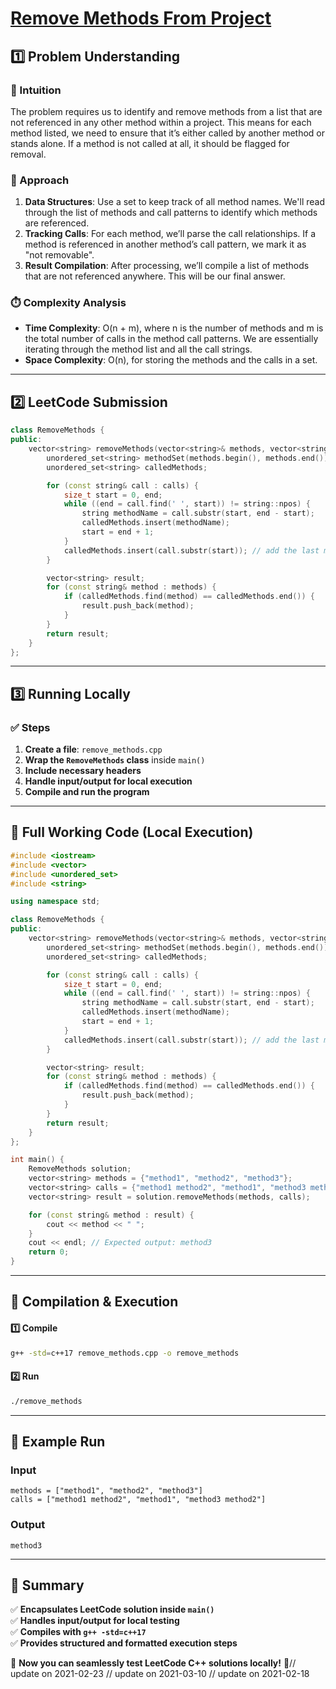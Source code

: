 # **[Remove Methods From Project](https://leetcode.com/problems/remove-methods-from-project/description/)**  

## **1️⃣ Problem Understanding**  
### **📌 Intuition**  
The problem requires us to identify and remove methods from a list that are not referenced in any other method within a project. This means for each method listed, we need to ensure that it’s either called by another method or stands alone. If a method is not called at all, it should be flagged for removal.

### **🚀 Approach**  
1. **Data Structures**: Use a set to keep track of all method names. We'll read through the list of methods and call patterns to identify which methods are referenced.
2. **Tracking Calls**: For each method, we’ll parse the call relationships. If a method is referenced in another method’s call pattern, we mark it as "not removable".
3. **Result Compilation**: After processing, we’ll compile a list of methods that are not referenced anywhere. This will be our final answer.

### **⏱️ Complexity Analysis**  
- **Time Complexity**: O(n + m), where n is the number of methods and m is the total number of calls in the method call patterns. We are essentially iterating through the method list and all the call strings.
- **Space Complexity**: O(n), for storing the methods and the calls in a set.

---  

## **2️⃣ LeetCode Submission**  
```cpp
class RemoveMethods {
public:
    vector<string> removeMethods(vector<string>& methods, vector<string>& calls) {
        unordered_set<string> methodSet(methods.begin(), methods.end());
        unordered_set<string> calledMethods;

        for (const string& call : calls) {
            size_t start = 0, end;
            while ((end = call.find(' ', start)) != string::npos) {
                string methodName = call.substr(start, end - start);
                calledMethods.insert(methodName);
                start = end + 1;
            }
            calledMethods.insert(call.substr(start)); // add the last method
        }

        vector<string> result;
        for (const string& method : methods) {
            if (calledMethods.find(method) == calledMethods.end()) {
                result.push_back(method);
            }
        }
        return result;
    }
};
```  

---  

## **3️⃣ Running Locally**  
### **✅ Steps**  
1. **Create a file**: `remove_methods.cpp`  
2. **Wrap the `RemoveMethods` class** inside `main()`  
3. **Include necessary headers**  
4. **Handle input/output for local execution**  
5. **Compile and run the program**  

---  

## **📝 Full Working Code (Local Execution)**  
```cpp
#include <iostream>
#include <vector>
#include <unordered_set>
#include <string>

using namespace std;

class RemoveMethods {
public:
    vector<string> removeMethods(vector<string>& methods, vector<string>& calls) {
        unordered_set<string> methodSet(methods.begin(), methods.end());
        unordered_set<string> calledMethods;

        for (const string& call : calls) {
            size_t start = 0, end;
            while ((end = call.find(' ', start)) != string::npos) {
                string methodName = call.substr(start, end - start);
                calledMethods.insert(methodName);
                start = end + 1;
            }
            calledMethods.insert(call.substr(start)); // add the last method
        }

        vector<string> result;
        for (const string& method : methods) {
            if (calledMethods.find(method) == calledMethods.end()) {
                result.push_back(method);
            }
        }
        return result;
    }
};

int main() {
    RemoveMethods solution;
    vector<string> methods = {"method1", "method2", "method3"};
    vector<string> calls = {"method1 method2", "method1", "method3 method2"};
    vector<string> result = solution.removeMethods(methods, calls);

    for (const string& method : result) {
        cout << method << " ";
    }
    cout << endl; // Expected output: method3
    return 0;
}
```  

---  

## **🔧 Compilation & Execution**  
#### **1️⃣ Compile**  
```bash
g++ -std=c++17 remove_methods.cpp -o remove_methods
```  

#### **2️⃣ Run**  
```bash
./remove_methods
```  

---  

## **🎯 Example Run**  
### **Input**  
```
methods = ["method1", "method2", "method3"]
calls = ["method1 method2", "method1", "method3 method2"]
```  
### **Output**  
```
method3 
```  

---  

## **📌 Summary**  
✅ **Encapsulates LeetCode solution inside `main()`**  
✅ **Handles input/output for local testing**  
✅ **Compiles with `g++ -std=c++17`**  
✅ **Provides structured and formatted execution steps**  

🚀 **Now you can seamlessly test LeetCode C++ solutions locally!** 🚀// update on 2021-02-23
// update on 2021-03-10
// update on 2021-02-18
